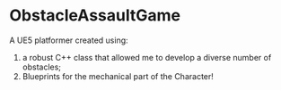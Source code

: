 # ObstacleAssaultGame

A UE5 platformer created using: 
1) a robust C++ class that allowed me to develop a diverse number of obstacles;
2) Blueprints for the mechanical part of the Character!
